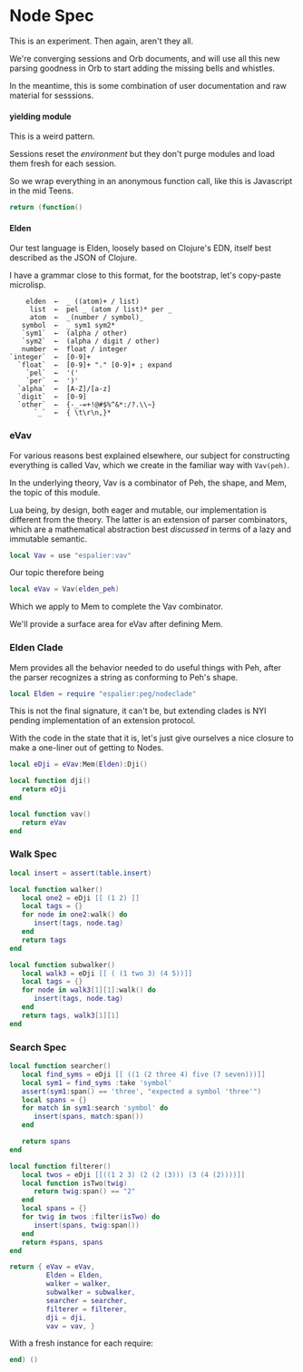 # Node Spec


  This is an experiment\. Then again, aren't they all\.

We're converging sessions and Orb documents, and will use all this new
parsing goodness in Orb to start adding the missing bells and whistles\.

In the meantime, this is some combination of user documentation and raw
material for sesssions\.


#### yielding module

This is a weird pattern\.

Sessions reset the *environment* but they don't purge modules and load them
fresh for each session\.

So we wrap everything in an anonymous function call, like this is Javascript
in the mid Teens\.

```lua
return (function()
```


#### Elden

  Our test language is Elden, loosely based on Clojure's EDN, itself best
described as the JSON of Clojure\.

I have a grammar close to this format, for the bootstrap, let's copy\-paste
microlisp\.

```peg
    elden  ←  _ ((atom)+ / list)
     list  ←  pel _ (atom / list)* per _
     atom  ←  _(number / symbol)_
   symbol  ←  _ sym1 sym2*
   `sym1`  ←  (alpha / other)
   `sym2`  ←  (alpha / digit / other)
   number  ←  float / integer
`integer`  ←  [0-9]+
  `float`  ←  [0-9]+ "." [0-9]+ ; expand
    `pel`  ←  '('
    `per`  ←  ')'
  `alpha`  ←  [A-Z]/[a-z]
  `digit`  ←  [0-9]
  `other`  ←  {-_-=+!@#$%^&*:/?.\\~}
      `_`  ←  { \t\r\n,}*
```


### eVav

  For various reasons best explained elsewhere, our subject for constructing
everything is called Vav, which we create in the familiar way with `Vav(peh)`\.

In the underlying theory, Vav is a combinator of Peh, the shape, and Mem,
the topic of this module\.

Lua being, by design, both eager and mutable, our implementation is different
from the theory\.  The latter is an extension of parser combinators, which are
a mathematical abstraction best *discussed* in terms of a lazy and immutable
semantic\.

```lua
local Vav = use "espalier:vav"
```

Our topic therefore being

```lua
local eVav = Vav(elden_peh)
```

Which we apply to Mem to complete the Vav combinator\.

We'll provide a surface area for eVav after defining Mem\.


### Elden Clade

Mem provides all the behavior needed to do useful things with Peh, after the
parser recognizes a string as conforming to Peh's shape\.

```lua
local Elden = require "espalier:peg/nodeclade"
```

This is not the final signature, it can't be, but extending clades is NYI
pending implementation of an extension protocol\.

With the code in the state that it is, let's just give ourselves a nice
closure to make a one\-liner out of getting to Nodes\.

```lua
local eDji = eVav:Mem(Elden):Dji()

local function dji()
   return eDji
end

local function vav()
   return eVav
end
```


### Walk Spec

```lua
local insert = assert(table.insert)

local function walker()
   local one2 = eDji [[ (1 2) ]]
   local tags = {}
   for node in one2:walk() do
      insert(tags, node.tag)
   end
   return tags
end
```

```lua
local function subwalker()
   local walk3 = eDji [[ ( (1 two 3) (4 5))]]
   local tags = {}
   for node in walk3[1][1]:walk() do
      insert(tags, node.tag)
   end
   return tags, walk3[1][1]
end
```


### Search Spec

```lua
local function searcher()
   local find_syms = eDji [[ ((1 (2 three 4) five (7 seven)))]]
   local sym1 = find_syms :take 'symbol'
   assert(sym1:span() == 'three', "expected a symbol 'three'")
   local spans = {}
   for match in sym1:search 'symbol' do
      insert(spans, match:span())
   end

   return spans
end
```

```lua
local function filterer()
   local twos = eDji [[((1 2 3) (2 (2 (3))) (3 (4 (2))))]]
   local function isTwo(twig)
      return twig:span() == "2"
   end
   local spans = {}
   for twig in twos :filter(isTwo) do
      insert(spans, twig:span())
   end
   return #spans, spans
end
```



```lua
return { eVav = eVav,
         Elden = Elden,
         walker = walker,
         subwalker = subwalker,
         searcher = searcher,
         filterer = filterer,
         dji = dji,
         vav = vav, }
```

With a fresh instance for each require:

```lua
end) ()
```



